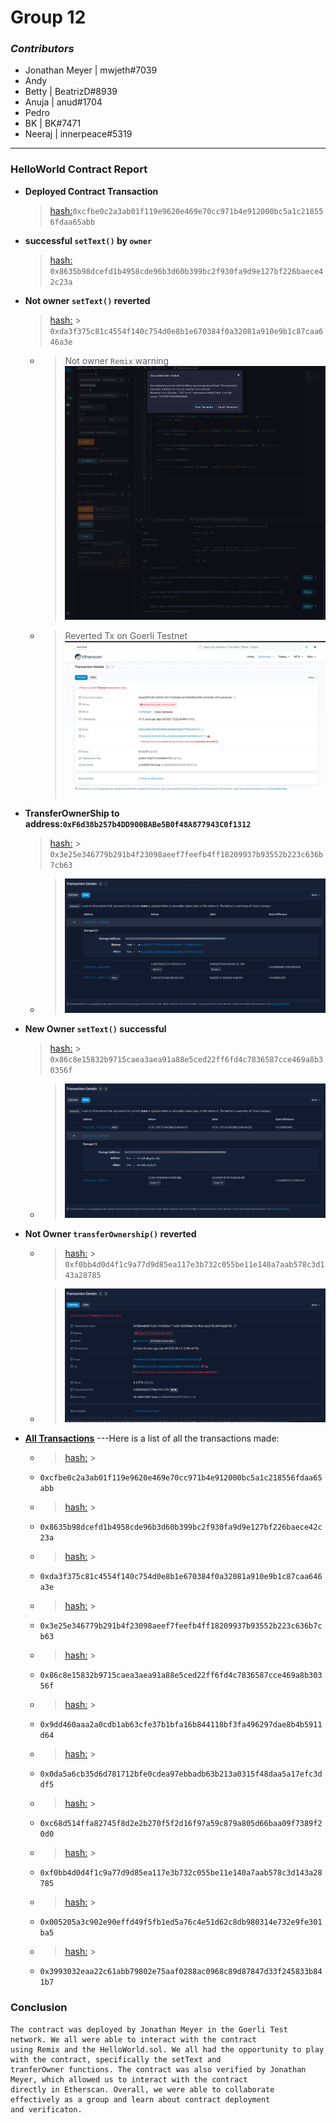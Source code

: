 # Group 12

### _Contributors_

- Jonathan Meyer | mwjeth#7039
- Andy
- Betty | BeatrizD#8939
- Anuja | anud#1704
- Pedro
- BK | BK#7471
- Neeraj | innerpeace#5319

---

### HelloWorld Contract Report

- **Deployed Contract Transaction**
  > [hash:](https://goerli.etherscan.io/tx/0xcfbe0c2a3ab01f119e9620e469e70cc971b4e912000bc5a1c218556fdaa65abb)`0xcfbe0c2a3ab01f119e9620e469e70cc971b4e912000bc5a1c218556fdaa65abb`
- **successful `setText()` by `owner`**
  > [hash:](https://goerli.etherscan.io/tx/0x8635b98dcefd1b4958cde96b3d60b399bc2f930fa9d9e127bf226baece42c23a) `0x8635b98dcefd1b4958cde96b3d60b399bc2f930fa9d9e127bf226baece42c23a`
- **Not owner `setText()` reverted**
  > [hash:](https://goerli.etherscan.io/tx/0xda3f375c81c4554f140c754d0e8b1e670384f0a32081a910e9b1c87caa646a3e) > `0xda3f375c81c4554f140c754d0e8b1e670384f0a32081a910e9b1c87caa646a3e`
  - > Not owner `Remix` warning ![RevertedTxIMG](./images/NotOwnerRemixWarning.png)
  - > Reverted Tx on Goerli Testnet ![GoerliReverted](./images/NotOwnerRevertedByNetwork.png)
- **TransferOwnerShip to address:`0xF6d38b257b4DD900BABe5B0f48A877943C0f1312`**
  > [hash:](https://goerli.etherscan.io/tx/0x3e25e346779b291b4f23098aeef7feefb4ff18209937b93552b223c636b7cb63) > `0x3e25e346779b291b4f23098aeef7feefb4ff18209937b93552b223c636b7cb63`
  - > ![TransferOwnership](./images/transferOwnership1312.png)
- **New Owner `setText()` successful**
  > [hash:](https://goerli.etherscan.io/tx/0x86c8e15832b9715caea3aea91a88e5ced22ff6fd4c7836587cce469a8b30356f) > `0x86c8e15832b9715caea3aea91a88e5ced22ff6fd4c7836587cce469a8b30356f`
  - > ![1312setTextSuccess](./images/1312setTextSuccessful.png)
- **Not Owner `transferOwnership()` reverted**
  - > [hash:](https://goerli.etherscan.io/tx/0xf0bb4d0d4f1c9a77d9d85ea117e3b732c055be11e140a7aab578c3d143a28785) > `0xf0bb4d0d4f1c9a77d9d85ea117e3b732c055be11e140a7aab578c3d143a28785`
  - > ![notOwnerTranferownerReverted](./images/nonOwnerTransferOwnershipReverted.png)
- [**All Transactions**](https://goerli.etherscan.io/address/0x69dbc5c0d3d798cd32a3e521b981f969188f3ecf)
---Here is a list of all the transactions made:
  - > [hash:](https://goerli.etherscan.io/tx/0xcfbe0c2a3ab01f119e9620e469e70cc971b4e912000bc5a1c218556fdaa65abb) >
  -  `0xcfbe0c2a3ab01f119e9620e469e70cc971b4e912000bc5a1c218556fdaa65abb`               
  - > [hash:](https://goerli.etherscan.io/tx/0x8635b98dcefd1b4958cde96b3d60b399bc2f930fa9d9e127bf226baece42c23a) >
  - `0x8635b98dcefd1b4958cde96b3d60b399bc2f930fa9d9e127bf226baece42c23a`
  - > [hash:](https://goerli.etherscan.io/tx/0xda3f375c81c4554f140c754d0e8b1e670384f0a32081a910e9b1c87caa646a3e) >
  - `0xda3f375c81c4554f140c754d0e8b1e670384f0a32081a910e9b1c87caa646a3e`
  - > [hash:](https://goerli.etherscan.io/tx/0x3e25e346779b291b4f23098aeef7feefb4ff18209937b93552b223c636b7cb63) >
  - `0x3e25e346779b291b4f23098aeef7feefb4ff18209937b93552b223c636b7cb63`
  - > [hash:](https://goerli.etherscan.io/tx/0x86c8e15832b9715caea3aea91a88e5ced22ff6fd4c7836587cce469a8b30356f) >
  - `0x86c8e15832b9715caea3aea91a88e5ced22ff6fd4c7836587cce469a8b30356f`
  - > [hash:](https://goerli.etherscan.io/tx/0x9dd460aaa2a0cdb1ab63cfe37b1bfa16b844118bf3fa496297dae8b4b5911d64) >
  - `0x9dd460aaa2a0cdb1ab63cfe37b1bfa16b844118bf3fa496297dae8b4b5911d64`
  - > [hash:](https://goerli.etherscan.io/tx/0x0da5a6cb35d6d781712bfe0cdea97ebbadb63b213a0315f48daa5a17efc3ddf5) >
  - `0x0da5a6cb35d6d781712bfe0cdea97ebbadb63b213a0315f48daa5a17efc3ddf5`
  - > [hash:](https://goerli.etherscan.io/tx/0xc68d514ffa82745f8d2e2b270f5f2d16f97a59c879a805d66baa09f7389f20d0) >
  - `0xc68d514ffa82745f8d2e2b270f5f2d16f97a59c879a805d66baa09f7389f20d0`
  - > [hash:](https://goerli.etherscan.io/tx/0xf0bb4d0d4f1c9a77d9d85ea117e3b732c055be11e140a7aab578c3d143a28785) >
  - `0xf0bb4d0d4f1c9a77d9d85ea117e3b732c055be11e140a7aab578c3d143a28785`
  - > [hash:](https://goerli.etherscan.io/tx/0x005205a3c902e90effd49f5fb1ed5a76c4e51d62c8db980314e732e9fe301ba5) >
  - `0x005205a3c902e90effd49f5fb1ed5a76c4e51d62c8db980314e732e9fe301ba5`
  - > [hash:](https://goerli.etherscan.io/tx/0x3993032eaa22c61abb79802e75aaf0288ac0968c89d87847d33f245833b841b7) >
  - `0x3993032eaa22c61abb79802e75aaf0288ac0968c89d87847d33f245833b841b7`



### Conclusion

    The contract was deployed by Jonathan Meyer in the Goerli Test network. We all were able to interact with the contract 
    using Remix and the HelloWorld.sol. We all had the opportunity to play with the contract, specifically the setText and 
    tranferOwner functions. The contract was also verified by Jonathan Meyer, which allowed us to interact with the contract 
    directly in Etherscan. Overall, we were able to collaborate effectively as a group and learn about contract deployment 
    and verificaton. 
